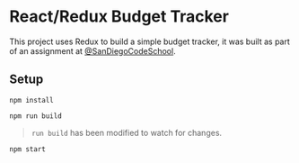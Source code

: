 # React/Redux Budget Tracker

This project uses Redux to build a simple budget tracker, it was built as part of an assignment at [@SanDiegoCodeSchool](https://github.com/SanDiegoCodeSchool).

## Setup

```
npm install
```
```
npm run build
```
> `run build` has been modified to watch for changes.
```
npm start
```
